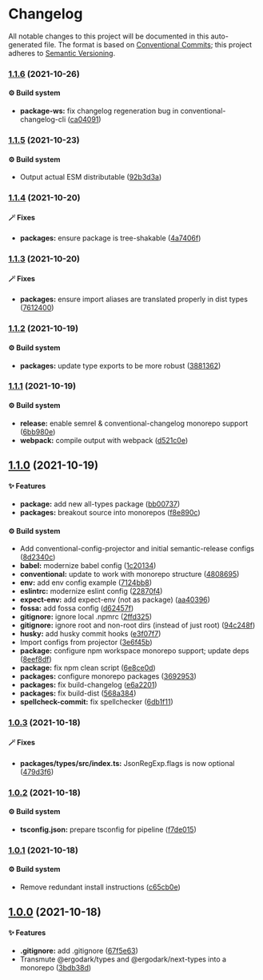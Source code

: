 # Changelog

All notable changes to this project will be documented in this auto-generated
file. The format is based on [Conventional Commits][41]; this project adheres to
[Semantic Versioning][42].

### [1.1.6][43] (2021-10-26)

#### ⚙️ Build system

- **package-ws:** fix changelog regeneration bug in conventional-changelog-cli
  ([ca04091][44])

### [1.1.5][1] (2021-10-23)

#### ⚙️ Build system

- Output actual ESM distributable ([92b3d3a][2])

### [1.1.4][3] (2021-10-20)

#### 🪄 Fixes

- **packages:** ensure package is tree-shakable ([4a7406f][4])

### [1.1.3][5] (2021-10-20)

#### 🪄 Fixes

- **packages:** ensure import aliases are translated properly in dist types
  ([7612400][6])

### [1.1.2][7] (2021-10-19)

#### ⚙️ Build system

- **packages:** update type exports to be more robust ([3881362][8])

### [1.1.1][9] (2021-10-19)

#### ⚙️ Build system

- **release:** enable semrel & conventional-changelog monorepo support
  ([6bb980e][10])
- **webpack:** compile output with webpack ([d521c0e][11])

## [1.1.0][12] (2021-10-19)

#### ✨ Features

- **package:** add new all-types package ([bb00737][13])
- **packages:** breakout source into monorepos ([f8e890c][14])

#### ⚙️ Build system

- Add conventional-config-projector and initial semantic-release configs
  ([8d2340c][15])
- **babel:** modernize babel config ([1c20134][16])
- **conventional:** update to work with monorepo structure ([4808695][17])
- **env:** add env config example ([7124bb8][18])
- **eslintrc:** modernize eslint config ([22870f4][19])
- **expect-env:** add expect-env (not as package) ([aa40396][20])
- **fossa:** add fossa config ([d62457f][21])
- **gitignore:** ignore local .npmrc ([2ffd325][22])
- **gitignore:** ignore root and non-root dirs (instead of just root)
  ([94c248f][23])
- **husky:** add husky commit hooks ([e3f07f7][24])
- Import configs from projector ([3e6f45b][25])
- **package:** configure npm workspace monorepo support; update deps
  ([8eef8df][26])
- **package:** fix npm clean script ([6e8ce0d][27])
- **packages:** configure monorepo packages ([3692953][28])
- **packages:** fix build-changelog ([e6a2201][29])
- **packages:** fix build-dist ([568a384][30])
- **spellcheck-commit:** fix spellchecker ([6db1f11][31])

### [1.0.3][32] (2021-10-18)

#### 🪄 Fixes

- **packages/types/src/index.ts:** JsonRegExp.flags is now optional
  ([479d3f6][33])

### [1.0.2][34] (2021-10-18)

#### ⚙️ Build system

- **tsconfig.json:** prepare tsconfig for pipeline ([f7de015][35])

### [1.0.1][36] (2021-10-18)

#### ⚙️ Build system

- Remove redundant install instructions ([c65cb0e][37])

## [1.0.0][38] (2021-10-18)

#### ✨ Features

- **.gitignore:** add .gitignore ([67f5e63][39])
- Transmute @ergodark/types and @ergodark/next-types into a monorepo
  ([3bdb38d][40])

[1]:
  https://github.com/Xunnamius/typescript-utils/compare/types@1.1.4...types@1.1.5
[2]:
  https://github.com/Xunnamius/typescript-utils/commit/92b3d3a3b2941443f169d47f4af5a52fea7f56e1
[3]:
  https://github.com/Xunnamius/typescript-utils/compare/types@1.1.3...types@1.1.4
[4]:
  https://github.com/Xunnamius/typescript-utils/commit/4a7406fb409130a8d600e74ef587d3faf9026b87
[5]:
  https://github.com/Xunnamius/typescript-utils/compare/types@1.1.2...types@1.1.3
[6]:
  https://github.com/Xunnamius/typescript-utils/commit/76124005a0af5a2af18d462353485c2a7a8d5bfd
[7]:
  https://github.com/Xunnamius/typescript-utils/compare/types@1.1.1...types@1.1.2
[8]:
  https://github.com/Xunnamius/typescript-utils/commit/38813620d45258fcbc9e774031bfe9ed0510eef8
[9]:
  https://github.com/Xunnamius/typescript-utils/compare/types@1.1.0...types@1.1.1
[10]:
  https://github.com/Xunnamius/typescript-utils/commit/6bb980e31f1a73ff3261e67c4337c5ca9572cb85
[11]:
  https://github.com/Xunnamius/typescript-utils/commit/d521c0ee45d86580f95528f987c8e92077b64e8f
[12]:
  https://github.com/Xunnamius/typescript-utils/compare/types@1.0.3...types@1.1.0
[13]:
  https://github.com/Xunnamius/typescript-utils/commit/bb00737a6b11e041836bb85f30ceadd8196cc1b6
[14]:
  https://github.com/Xunnamius/typescript-utils/commit/f8e890cb7b60726f9fb416653cb81a43dfb98e54
[15]:
  https://github.com/Xunnamius/typescript-utils/commit/8d2340c4bc9af4282fe7e78679ad296bedd15f65
[16]:
  https://github.com/Xunnamius/typescript-utils/commit/1c201343df5d01a95cae187b0c3b496c7678adf3
[17]:
  https://github.com/Xunnamius/typescript-utils/commit/48086952bb3570b03812e3eb8f607a3ca27d4229
[18]:
  https://github.com/Xunnamius/typescript-utils/commit/7124bb819c6f6aeac861ff88c054edd470f04c45
[19]:
  https://github.com/Xunnamius/typescript-utils/commit/22870f4c65ffd8eafeaacf201912951dc62abec0
[20]:
  https://github.com/Xunnamius/typescript-utils/commit/aa40396f4cda8ec6b983e2bf423fef95b0660cd5
[21]:
  https://github.com/Xunnamius/typescript-utils/commit/d62457f26654d6e275b3415675c535c4d014e13e
[22]:
  https://github.com/Xunnamius/typescript-utils/commit/2ffd325268043b775e67bb2e0a561c44d1e45e24
[23]:
  https://github.com/Xunnamius/typescript-utils/commit/94c248f245f753b98c44e5f72955735aa958b81c
[24]:
  https://github.com/Xunnamius/typescript-utils/commit/e3f07f73f7a39cc7d897a7507c793620afe6c006
[25]:
  https://github.com/Xunnamius/typescript-utils/commit/3e6f45b73b6af25af008c542bbb0bdc2a544d186
[26]:
  https://github.com/Xunnamius/typescript-utils/commit/8eef8df98bb7539d105b91b6d254b78f56ca6f86
[27]:
  https://github.com/Xunnamius/typescript-utils/commit/6e8ce0d0a945a5ff4c65c9400df387b51197af11
[28]:
  https://github.com/Xunnamius/typescript-utils/commit/3692953ca8156babf7b1e7584e042bc09820bce6
[29]:
  https://github.com/Xunnamius/typescript-utils/commit/e6a2201cea079bf34e9c2ef8d7fed216ea7911ca
[30]:
  https://github.com/Xunnamius/typescript-utils/commit/568a38492bace0662e89082bc32bfd4ebbc1d528
[31]:
  https://github.com/Xunnamius/typescript-utils/commit/6db1f11391d869949f480d367d3312eddc3c5eb7
[32]:
  https://github.com/Xunnamius/typescript-utils/compare/types@1.0.2...types@1.0.3
[33]:
  https://github.com/Xunnamius/typescript-utils/commit/479d3f6e974f5646505e0fa7c41ae99360873002
[34]:
  https://github.com/Xunnamius/typescript-utils/compare/types@1.0.1...types@1.0.2
[35]:
  https://github.com/Xunnamius/typescript-utils/commit/f7de015b99cd4c0156f3187e53b9eb06a5985721
[36]:
  https://github.com/Xunnamius/typescript-utils/compare/types@1.0.0...types@1.0.1
[37]:
  https://github.com/Xunnamius/typescript-utils/commit/c65cb0e7604b52f7484ed3399a37dbac3a9b2e8f
[38]:
  https://github.com/Xunnamius/typescript-utils/compare/67f5e63863018babf847f4bbf21960b91eb1e7b8...types@1.0.0
[39]:
  https://github.com/Xunnamius/typescript-utils/commit/67f5e63863018babf847f4bbf21960b91eb1e7b8
[40]:
  https://github.com/Xunnamius/typescript-utils/commit/3bdb38d8bd7979b8b9dbb8f2639aa1349468d660
[41]: https://conventionalcommits.org
[42]: https://semver.org
[43]:
  https://github.com/Xunnamius/typescript-utils/compare/types@1.1.5...types@1.1.6
[44]:
  https://github.com/Xunnamius/typescript-utils/commit/ca040911eef4fca128c377b479298a5414984035
